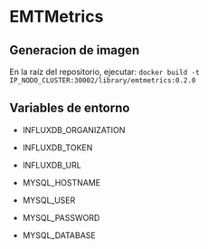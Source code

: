 # EMTMetrics

## Generacion de imagen
En la raíz del repositorio, ejecutar:
`docker build -t IP_NODO_CLUSTER:30002/library/emtmetrics:0.2.0 `

## Variables de entorno

- INFLUXDB_ORGANIZATION
- INFLUXDB_TOKEN
- INFLUXDB_URL

- MYSQL_HOSTNAME
- MYSQL_USER
- MYSQL_PASSWORD
- MYSQL_DATABASE
